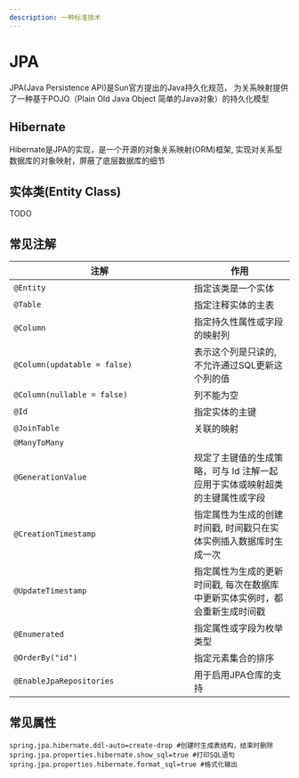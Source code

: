 ```yaml
---
description: 一种标准技术
---
```


# JPA

JPA(Java Persistence API)是Sun官方提出的Java持久化规范， 为关系映射提供了一种基于POJO（Plain Old Java Object 简单的Java对象）的持久化模型

## Hibernate

Hibernate是JPA的实现，是一个开源的对象关系映射(ORM)框架, 实现对关系型数据库的对象映射，屏蔽了底层数据库的细节

## 实体类(Entity Class)

TODO

## 常见注解

<table><thead><tr><th width="308">注解</th><th>作用</th></tr></thead><tbody><tr><td><code>@Entity</code></td><td>指定该类是一个实体</td></tr><tr><td><code>@Table</code></td><td>指定注释实体的主表</td></tr><tr><td><code>@Column</code></td><td>指定持久性属性或字段的映射列</td></tr><tr><td><code>@Column(updatable = false)</code></td><td>表示这个列是只读的,不允许通过SQL更新这个列的值</td></tr><tr><td><code>@Column(nullable = false)</code></td><td>列不能为空</td></tr><tr><td><code>@Id</code></td><td>指定实体的主键</td></tr><tr><td><code>@JoinTable</code></td><td>关联的映射</td></tr><tr><td><code>@ManyToMany</code></td><td></td></tr><tr><td><code>@GenerationValue</code> </td><td>规定了主键值的生成策略，可与 Id 注解一起应用于实体或映射超类的主键属性或字段</td></tr><tr><td><code>@CreationTimestamp</code></td><td>指定属性为生成的创建时间戳, 时间戳只在实体实例插入数据库时生成一次</td></tr><tr><td><code>@UpdateTimestamp</code></td><td>指定属性为生成的更新时间戳, 每次在数据库中更新实体实例时，都会重新生成时间戳</td></tr><tr><td><code>@Enumerated</code></td><td>指定属性或字段为枚举类型</td></tr><tr><td><code>@OrderBy("id")</code></td><td>指定元素集合的排序</td></tr><tr><td><code>@EnableJpaRepositories</code></td><td>用于启用JPA仓库的支持</td></tr></tbody></table>

## 常见属性

```properties
spring.jpa.hibernate.ddl-auto=create-drop #创建时生成表结构，结束时删除
spring.jpa.properties.hibernate.show_sql=true #打印SQL语句
spring.jpa.properties.hibernate.format_sql=true #格式化输出
```





##

##
